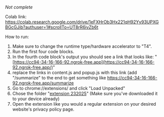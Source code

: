 *Not complete*

Colab link: https://colab.research.google.com/drive/1eFXHrOb3Hx221qH92Yy93UPXGBGcGJib?authuser=1#scrollTo=UT8rR6ivZb6t

How to run:
1. Make sure to change the runtime type/hardware accelerator to "T4".
2. Run the first four code blocks.
3. In the fourth code block's output you should see a link that looks like: "[https://cc94-34-16-166-92.ngrok-free.app](https://cc94-34-16-166-92.ngrok-free.app/)"
4. replace the links in content.js and popup.js with this link (add "/summarize" to the end to get something like https://cc94-34-16-166-92.ngrok-free.app/summarize
5. Go to chrome://extensions/ and click "Load Unpacked"
6. Chose the folder "[extension 232025](https://github.com/kevo-ops/ClearClause/tree/main/extension%20232025 "extension 232025")"
	(Make sure you've downloaded it to your device already)
7. Open the extension like you would a regular extension on your desired website's privacy policy page.

